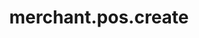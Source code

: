 ---
layout: SpecialLayout
title: merchant.pos.create
description: Endpoint description...
api: merchant
schema: merchant.pos
operationId: merchant.pos.create
operation: post
method: create
authLevel: SECRET
authRoles: Any
---